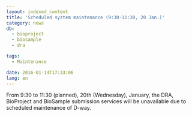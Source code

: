 ```yaml
---
layout: indexed_content
title: 'Scheduled system maintenance (9:30-11:30, 20 Jan.)'
category: news
db:
  - bioproject
  - biosample
  - dra

tags:
  - Maintenance

date: 2016-01-14T17:33:06
lang: en
---
```


From 9:30 to 11:30 (planned), 20th (Wednesday), January, the DRA, BioProject and BioSample submission services will be unavailable due to scheduled maintenance of D-way.
